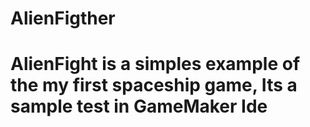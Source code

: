 # AlienFigther
# AlienFight is a simples example of the my first spaceship game, Its a sample test in GameMaker Ide

